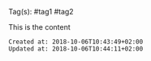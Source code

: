 
Tag(s): #tag1 #tag2

This is the content

    Created at: 2018-10-06T10:43:49+02:00
    Updated at: 2018-10-06T10:44:11+02:00



